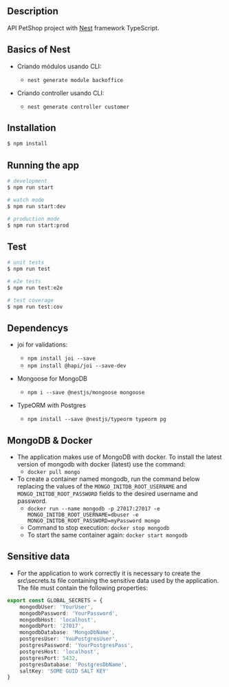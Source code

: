 ## Description

API PetShop project with [Nest](https://github.com/nestjs/nest) framework TypeScript.

## Basics of Nest

- Criando módulos usando CLI:
    - `nest generate module backoffice`

- Criando controller usando CLI:
    - `nest generate controller customer`

## Installation

```bash
$ npm install
```

## Running the app

```bash
# development
$ npm run start

# watch mode
$ npm run start:dev

# production mode
$ npm run start:prod
```

## Test

```bash
# unit tests
$ npm run test

# e2e tests
$ npm run test:e2e

# test coverage
$ npm run test:cov
```

## Dependencys

- joi for validations:
    - `npm install joi --save`
    - `npm install @hapi/joi --save-dev`

- Mongoose for MongoDB
    - `npm i --save @nestjs/mongoose mongoose`

- TypeORM with Postgres
    - `npm install --save @nestjs/typeorm typeorm pg`

## MongoDB & Docker
- The application makes use of MongoDB with docker. To install the latest version of mongodb with docker (latest) use the command:
	- `docker pull mongo`
- To create a container named mongodb, run the command below replacing the values of the `MONGO_INITDB_ROOT_USERNAME` and `MONGO_INITDB_ROOT_PASSWORD` fields to the desired username and password.
	- `docker run --name mongodb -p 27017:27017 -e MONGO_INITDB_ROOT_USERNAME=dbuser -e MONGO_INITDB_ROOT_PASSWORD=myPassword mongo`
	- Command to stop execution: `docker stop mongodb`
	- To start the same container again: `docker start mongodb`

## Sensitive data
- For the application to work correctly it is necessary to create the src\secrets.ts file containing the sensitive data used by the application. The file must contain the following properties:

```typescript
export const GLOBAL_SECRETS = {
    mongodbUser: 'YourUser',
    mongodbPassword: 'YourPassword',
    mongodbHost: 'localhost',
    mongodbPort: '27017',
    mongodbDatabase: 'MongoDbName',
    postgresUser: 'YouPostgresUser',
    postgresPassword: 'YourPostgresPass',
    postgresHost: 'localhost',
    postgresPort: 5432,
    postgresDatabase: 'PostgresDbName',
    saltKey: 'SOME GUID SALT KEY'
}
```